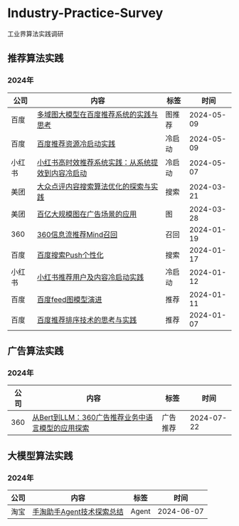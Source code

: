 # Industry-Practice-Survey
工业界算法实践调研

## 推荐算法实践

### 2024年

| 公司         | 内容                                                         | 标签          | 时间       |
| ------------ | ------------------------------------------------------------ | ------------- | ---------- |
| 百度 | [多域图大模型在百度推荐系统的实践与思考](https://mp.weixin.qq.com/s/6qanJ1tfV9AJF-Qbamezww) | 图推荐 | 2024-05-09 |
| 百度 | [百度推荐资源冷启动实践](https://mp.weixin.qq.com/s/_3CkflIJtsyndBqHhm8w3Q) | 冷启动 | 2024-05-09 |
| 小红书 | [小红书高时效推荐系统实践：从系统提效到内容冷启动](https://www.bilibili.com/video/BV1B142167Hu) | 冷启动 | 2024-05-07 |
| 美团 | [大众点评内容搜索算法优化的探索与实践](https://mp.weixin.qq.com/s/4gki0Ju82HnHV5Qze2faBw) | 搜索 | 2024-03-21 |
| 美团 | [百亿大规模图在广告场景的应用](https://mp.weixin.qq.com/s/RCOcFFIYDylWg10ZG72_KA) | 图 | 2024-03-28 |
| 360 | [360信息流推荐Mind召回](https://mp.weixin.qq.com/s/Hy9yZ8yOF2FwQ9FIn3DQTw) | 召回 | 2024-01-19 |
| 百度 | [百度搜索Push个性化](https://mp.weixin.qq.com/s/nly7Za8Ei29lx6HBuimBTQ) | 搜索 | 2024-01-17 |
| 小红书 | [小红书推荐用户及内容冷启动实践](https://www.bilibili.com/video/BV1fe41127m1) | 冷启动 | 2024-01-12 |
| 百度 | [百度feed图模型演进](https://mp.weixin.qq.com/s/k78RRpvDrP3GlsdBV3B3sg) | 推荐 | 2024-01-11 |
| 百度 | [百度推荐排序技术的思考与实践](https://mp.weixin.qq.com/s/JTNmYJNgoQr26fkT-Oy35g) | 推荐 | 2024-01-07 |


## 广告算法实践

### 2024年

| 公司         | 内容                                                         | 标签          | 时间       |
| ------------ | ------------------------------------------------------------ | ------------- | ---------- |
| 360 | [从Bert到LLM：360广告推荐业务中语言模型的应用探索](https://mp.weixin.qq.com/s/igovx2iP8Krq2XdPD2rJyQ) | 广告推荐 | 2024-07-22 |



## 大模型算法实践

### 2024年

| 公司         | 内容                                                         | 标签          | 时间       |
| ------------ | ------------------------------------------------------------ | ------------- | ---------- |
| 淘宝 | [手淘助手Agent技术探索总结]() | Agent | 2024-06-07 |
